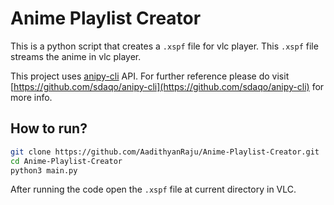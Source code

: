 # Anime Playlist Creator

This is a python script that creates a `.xspf` file for vlc player.
This `.xspf` file streams the anime in vlc player.

This project uses [anipy-cli](https://github.com/sdaqo/anipy-cli) API. For further reference please do visit [https://github.com/sdaqo/anipy-cli](https://github.com/sdaqo/anipy-cli) for more info.

## How to run?

```bash
git clone https://github.com/AadithyanRaju/Anime-Playlist-Creator.git
cd Anime-Playlist-Creator
python3 main.py
```

After running the code open the `.xspf` file at current directory in VLC.

